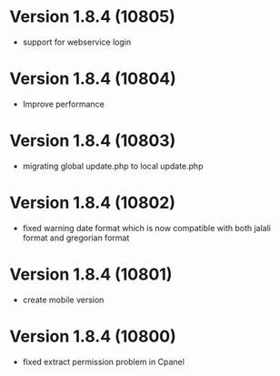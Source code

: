 # Version 1.8.4 (10805)
- support for webservice login

# Version 1.8.4 (10804)
- Improve performance

# Version 1.8.4 (10803)
- migrating global update.php to local update.php

# Version 1.8.4 (10802)
- fixed warning date format which is now compatible with both jalali format and gregorian format

# Version 1.8.4 (10801)
- create mobile version

# Version 1.8.4 (10800)
- fixed extract permission problem in Cpanel